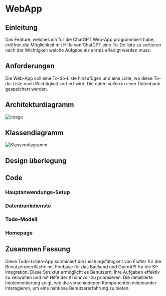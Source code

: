 # WebApp
## Einleitung
Das Feature, welches ich für die ChatGPT Web-App programmiert habe, eröffnet die Möglichkeit mit Hilfe von ChatGPT eine To-Do liste zu sortieren nach der Wichtigkeit welche Aufgabe als erstes erledigt werden muss. 

## Anforderungen
Die Web-App soll eine To-do-Liste hinzufügen und eine Liste, wo diese To-do-Liste nach Wichtigkeit sortiert wird.
Die daten sollen in einer Datenbank gespeichert werden.

## Architekturdiagramm
![image](https://github.com/TimonKy/web_entwicklung_BFAX422A/assets/126243654/43953235-8019-4105-8e73-5e8abdb6f6bc)

## Klassendiagramm
![Klassendiagramm](https://github.com/TimonKy/web_entwicklung_BFAX422A/assets/126243654/8d12616a-77ce-41b5-a76e-263fe5038123)

## Design überlegung

## Code

### Hauptanwendungs-Setup

### Datenbankdienste 

### Todo-Modell

### Homepage

## Zusammen Fassung

Diese Todo-Listen-App kombiniert die Leistungsfähigkeit von Flutter für die Benutzeroberfläche mit Firebase für das Backend und OpenAPI für die KI-Integration. Diese Struktur ermöglicht es Benutzern, ihre Aufgaben effektiv zu verwalten und mit Hilfe der KI sinnvoll zu priorisieren. Die detaillierte Implementierung zeigt, wie die verschiedenen Komponenten miteinander interagieren, um eine nahtlose Benutzererfahrung zu bieten.
